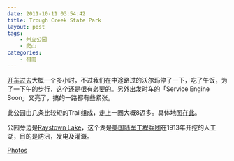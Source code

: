 ```yaml
---
date: 2011-10-11 03:54:42
title: Trough Creek State Park
layout: post
tags:
    - 州立公园
    - 爬山
categories:
    - 相冊
---
```

[开车过去](http://g.co/maps/e6sux)大概一个多小时，不过我们在中途路过的沃尔玛停了一下，吃了午饭，为了一下午的步行，这个还是很有必要的。另外出发时车的「Service Engine Soon」又亮了，搞的一路都有些紧张。

此公园由几条比较短的Trail组成，走上一圈大概8迈多。具体地图<a href="http://www.dcnr.state.pa.us/ucmprd2/groups/public/documents/document/dcnr_003034.pdf">在此</a>。

公园旁边是<a href="http://en.wikipedia.org/wiki/Raystown_Lake">Raystown Lake</a>，这个湖是<a href="http://en.wikipedia.org/wiki/United_States_Army_Corps_of_Engineers">美国陆军工程兵团</a>在1913年开挖的人工湖，目的是防汛，发电及灌溉。

[Photos](http://www.flickr.com/photos/ztpala/sets/72157629974196745/)
